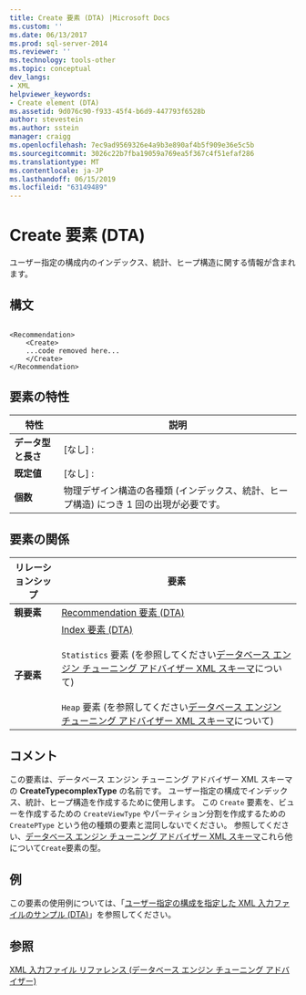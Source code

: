 ```yaml
---
title: Create 要素 (DTA) |Microsoft Docs
ms.custom: ''
ms.date: 06/13/2017
ms.prod: sql-server-2014
ms.reviewer: ''
ms.technology: tools-other
ms.topic: conceptual
dev_langs:
- XML
helpviewer_keywords:
- Create element (DTA)
ms.assetid: 9d076c90-f933-45f4-b6d9-447793f6528b
author: stevestein
ms.author: sstein
manager: craigg
ms.openlocfilehash: 7ec9ad9569326e4a9b3e890af4b5f909e36e5c5b
ms.sourcegitcommit: 3026c22b7fba19059a769ea5f367c4f51efaf286
ms.translationtype: MT
ms.contentlocale: ja-JP
ms.lasthandoff: 06/15/2019
ms.locfileid: "63149489"
---
```

# <a name="create-element-dta"></a>Create 要素 (DTA)
  ユーザー指定の構成内のインデックス、統計、ヒープ構造に関する情報が含まれます。  
  
## <a name="syntax"></a>構文  
  
```  
  
<Recommendation>  
    <Create>  
    ...code removed here...  
    </Create>  
</Recommendation>  
```  
  
## <a name="element-characteristics"></a>要素の特性  
  
|特性|説明|  
|--------------------|-----------------|  
|**データ型と長さ**|[なし] :|  
|**既定値**|[なし] :|  
|**個数**|物理デザイン構造の各種類 (インデックス、統計、ヒープ構造) につき 1 回の出現が必要です。|  
  
## <a name="element-relationships"></a>要素の関係  
  
|リレーションシップ|要素|  
|------------------|--------------|  
|**親要素**|[Recommendation 要素 &#40;DTA&#41;](recommendation-element-dta.md)|  
|**子要素**|[Index 要素 &#40;DTA&#41;](index-element-dta.md)<br /><br /> `Statistics` 要素 (を参照してください[データベース エンジン チューニング アドバイザー XML スキーマ](https://schemas.microsoft.com/sqlserver/)について)<br /><br /> `Heap` 要素 (を参照してください[データベース エンジン チューニング アドバイザー XML スキーマ](https://schemas.microsoft.com/sqlserver/)について)|  
  
## <a name="remarks"></a>コメント  
 この要素は、データベース エンジン チューニング アドバイザー XML スキーマの **CreateTypecomplexType** の名前です。 ユーザー指定の構成でインデックス、統計、ヒープ構造を作成するために使用します。 この `Create` 要素を、ビューを作成するための `CreateViewType` やパーティション分割を作成するための `CreatePType` という他の種類の要素と混同しないでください。 参照してください、[データベース エンジン チューニング アドバイザー XML スキーマ](https://schemas.microsoft.com/sqlserver/)これら他について`Create`要素の型。  
  
## <a name="example"></a>例  
 この要素の使用例については、「[ユーザー指定の構成を指定した XML 入力ファイルのサンプル &#40;DTA&#41;](xml-input-file-sample-with-user-specified-configuration-dta.md)」を参照してください。  
  
## <a name="see-also"></a>参照  
 [XML 入力ファイル リファレンス &#40;データベース エンジン チューニング アドバイザー&#41;](xml-input-file-reference-database-engine-tuning-advisor.md)  
  
  
